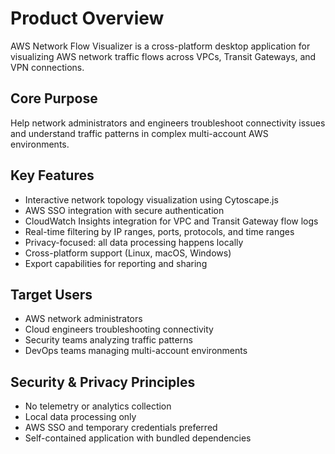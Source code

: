 # Product Overview

AWS Network Flow Visualizer is a cross-platform desktop application for visualizing AWS network traffic flows across VPCs, Transit Gateways, and VPN connections. 

## Core Purpose
Help network administrators and engineers troubleshoot connectivity issues and understand traffic patterns in complex multi-account AWS environments.

## Key Features
- Interactive network topology visualization using Cytoscape.js
- AWS SSO integration with secure authentication
- CloudWatch Insights integration for VPC and Transit Gateway flow logs
- Real-time filtering by IP ranges, ports, protocols, and time ranges
- Privacy-focused: all data processing happens locally
- Cross-platform support (Linux, macOS, Windows)
- Export capabilities for reporting and sharing

## Target Users
- AWS network administrators
- Cloud engineers troubleshooting connectivity
- Security teams analyzing traffic patterns
- DevOps teams managing multi-account environments

## Security & Privacy Principles
- No telemetry or analytics collection
- Local data processing only
- AWS SSO and temporary credentials preferred
- Self-contained application with bundled dependencies